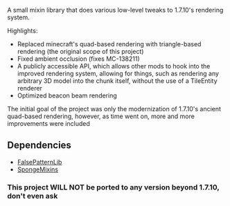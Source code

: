 A small mixin library that does various low-level tweaks to 1.7.10's rendering system.

Highlights:
- Replaced minecraft's quad-based rendering with triangle-based rendering (the original scope of this project)
- Fixed ambient occlusion (fixes MC-138211)
- A publicly accessible API, which allows other mods to hook into the improved rendering system, allowing for things, such as rendering any arbitrary 3D model into the chunk itself, without the use of a TileEntity renderer
 - Optimized beacon beam rendering

The initial goal of the project was only the modernization of 1.7.10's ancient quad-based rendering, however, as time went on, more and more improvements were included

## Dependencies
- [FalsePatternLib](https://github.com/FalsePattern/FalsePatternLib)
- [SpongeMixins](https://github.com/TimeConqueror/SpongeMixins)

### This project WILL NOT be ported to any version beyond 1.7.10, don't even ask
